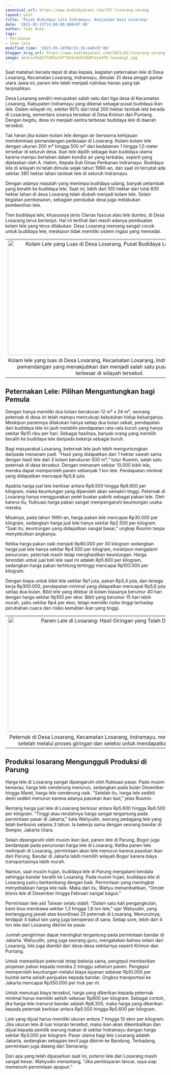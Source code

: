 ```yaml
---
canonical_url: https://www.budidayatani.com/357-losarang-sarang
layout: post
title: 'Pusat Budidaya Lele Indramayu: Keajaiban Desa Losarang'
date: '2021-02-23T14:06:00.000+07:00'
author: Yudi Anto
tags:
- Perikanan
- ikan lele
modified_time: '2023-05-18T08:01:39.640+07:00'
blogger_orig_url: https://www.budidayatani.com/2021/02/losarang-sarang-lele-indramayu.html
image: media/0a92ffd93e7df7bd1e5eb2db8fa1edf8-losaang1.jpg
---
```

<p>Saat matahari berada tepat di atas kepala, kegiatan peternakan lele di Desa Losarang, Kecamatan Losarang, Indramayu, dimulai. Di desa pinggir pantai utara Jawa ini, panen lele telah menjadi rutinitas harian yang tak terpisahkan.</p><p>Desa Losarang sendiri merupakan salah satu dari tiga desa di Kecamatan Losarang, Kabupaten Indramayu yang dikenal sebagai pusat budidaya ikan lele. Dalam wilayah ini, sekitar 60% dari total 200 hektar tambak lele berada di Losarang, sementara sisanya tersebar di Desa Krimun dan Puntang. Dengan begitu, desa ini menjadi sentra terbesar budidaya lele di daerah tersebut.</p><p>Tak heran jika kolam-kolam lele dengan air berwarna kehijauan mendominasi pemandangan pedesaan di Losarang. Kolam-kolam lele dengan ukuran 200 m² hingga 500 m² dan kedalaman 1 hingga 1,5 meter tersebar di seluruh desa. Ikan lele dipilih sebagai ikan budidaya utama karena mampu bertahan dalam kondisi air yang terbatas, seperti yang dijelaskan oleh A. Hakim, Kepala Sub Dinas Perikanan Indramayu. Budidaya lele di wilayah ini telah dimulai sejak tahun 1990-an, dan saat ini tercatat ada sekitar 385 hektar lahan tambak lele di seluruh Indramayu.</p><p>Dengan adanya masalah yang menimpa budidaya udang, banyak petambak yang beralih ke budidaya lele. Saat ini, lebih dari 100 hektar dari total 830 hektar lahan di desa Losarang telah diubah menjadi kolam lele. Selain kegiatan pembesaran, sebagian penduduk desa juga melakukan pembenihan lele.</p><p>Tren budidaya lele, khususnya jenis Clarias fuscus atau lele dumbo, di Desa Losarang terus berlanjut. Hal ini terlihat dari masih adanya pembuatan kolam lele yang terus dilakukan. Desa Losarang memang sangat cocok untuk budidaya lele, meskipun tidak memiliki sistem irigasi yang memadai.</p><table align="center" cellpadding="0" cellspacing="0" class="tr-caption-container" style="margin-left: auto; margin-right: auto;"><tbody><tr><td style="text-align: center;"><a href="https://blogger.googleusercontent.com/img/b/R29vZ2xl/AVvXsEjMvN-lJFvA95WdfuTARmpU0WqNT2L4xt0ciVO2ulMplSufMVVsTQQ-hu8Ys7Chxv8JIjFaPE0w6H9TE9tN_VjTqVQ_BQuq6iYfznEKfVUQbsxN5o8UkGOnAmfS8yosAief1xg5rpFSEXzAr-2dg_EsSbtM4AEu76q450kJMOielwF1ouMF6v9k8rXQog/s2133/losaang1.jpg" imageanchor="1" style="margin-left: auto; margin-right: auto;"><img alt="Kolam Lele yang Luas di Desa Losarang, Pusat Budidaya Lele Indramayu" border="0" data-original-height="1200" data-original-width="2133" height="360" src="https://blogger.googleusercontent.com/img/b/R29vZ2xl/AVvXsEjMvN-lJFvA95WdfuTARmpU0WqNT2L4xt0ciVO2ulMplSufMVVsTQQ-hu8Ys7Chxv8JIjFaPE0w6H9TE9tN_VjTqVQ_BQuq6iYfznEKfVUQbsxN5o8UkGOnAmfS8yosAief1xg5rpFSEXzAr-2dg_EsSbtM4AEu76q450kJMOielwF1ouMF6v9k8rXQog/w640-h360/losaang1.jpg" title="Keindahan Kolam Lele yang Luas di Desa Losarang, Pusat Budidaya Lele Indramayu" width="640" /></a></td></tr><tr><td class="tr-caption" style="text-align: center;">Kolam lele yang luas di Desa Losarang, Kecamatan Losarang, Indramayu, merupakan pemandangan yang menakjubkan dan menjadi salah satu pusat budidaya lele terbesar di wilayah tersebut.</td></tr></tbody></table><h2>Peternakan Lele: Pilihan Menguntungkan bagi Pemula</h2><p>Dengan hanya memiliki dua kolam berukuran 12 m² x 24 m², seorang peternak di desa ini telah mampu mencukupi kebutuhan hidup keluarganya. Meskipun panennya dilakukan hanya setiap dua bulan sekali, pendapatan dari budidaya lele ini jauh melebihi pendapatan rata-rata buruh yang hanya sekitar Rp10 ribu per hari. Sebagai hasilnya, banyak orang yang memilih beralih ke budidaya lele daripada bekerja sebagai buruh.</p><p>Bagi masyarakat Losarang, beternak lele jauh lebih menguntungkan daripada menanam padi. "Hasil yang didapatkan dari 1 hektar sawah sama dengan hasil lele dari 3 kolam berukuran 500 m²," tutur Rusmin, salah satu peternak di desa tersebut. Dengan menanam sekitar 10.000 bibit lele, mereka dapat memperoleh panen sebanyak 1 ton lele. Pendapatan minimal yang didapatkan mencapai Rp5,6 juta.</p><p>Apabila harga jual lele berkisar antara Rp6.500 hingga Rp6.600 per kilogram, maka keuntungan yang diperoleh akan semakin tinggi. Peternak di Losarang hanya menggunakan pelet buatan pabrik sebagai pakan lele. Oleh karena itu, fluktuasi harga pakan sangat mempengaruhi keuntungan usaha mereka.</p><p>Misalnya, pada tahun 1990-an, harga pakan lele mencapai Rp30.000 per kilogram, sedangkan harga jual lele hanya sekitar Rp2.500 per kilogram. "Saat itu, keuntungan yang didapatkan sangat besar," ungkap Rusmin tanpa menyebutkan angkanya.</p><p>Ketika harga pakan naik menjadi Rp80.000 per 30 kilogram sedangkan harga jual lele hanya sekitar Rp4.500 per kilogram, meskipun mengalami penurunan, peternak masih tetap menghasilkan keuntungan. Harga terendah untuk jual beli lele saat ini adalah Rp5.600 per kilogram, sedangkan harga pakan terhitung tertinggi mencapai Rp103.000 per kilogram.</p><p>Dengan biaya untuk bibit lele sekitar Rp1 juta, pakan Rp3,4 juta, dan tenaga kerja Rp300.000, pendapatan minimal yang didapatkan mencapai Rp5,6 juta setiap dua bulan. Bibit lele yang ditebar di kolam biasanya berumur 40 hari dengan harga sekitar Rp100 per ekor. Bibit yang berumur 15 hari lebih murah, yaitu sekitar Rp4 per ekor, tetapi memiliki risiko tinggi terhadap perubahan cuaca dan risiko kematian ikan yang tinggi.</p><table align="center" cellpadding="0" cellspacing="0" class="tr-caption-container" style="margin-left: auto; margin-right: auto;"><tbody><tr><td style="text-align: center;"><a href="https://blogger.googleusercontent.com/img/b/R29vZ2xl/AVvXsEg13dFwulvQGm_cvdCijUH9SGnQy9FZLCswMpxSNjtPfWANKyZgRFanwOtHtABzsMYqKPYp8pEE2MPs834dTx80Q72s2p6C4CgK1imNjarWS_qWdhDGsXYIbKnK7FTlzvYO8vdXfZb6vTxWFLySjDNm82OrYn_1Xw9D38OihXLVNlik_E2wLR8F9hLNJw/s2133/losarang.jpg" imageanchor="1" style="margin-left: auto; margin-right: auto;"><img alt="Panen Lele di Losarang: Hasil Giringan yang Telah Diseleksi" border="0" data-original-height="1200" data-original-width="2133" height="360" src="https://blogger.googleusercontent.com/img/b/R29vZ2xl/AVvXsEg13dFwulvQGm_cvdCijUH9SGnQy9FZLCswMpxSNjtPfWANKyZgRFanwOtHtABzsMYqKPYp8pEE2MPs834dTx80Q72s2p6C4CgK1imNjarWS_qWdhDGsXYIbKnK7FTlzvYO8vdXfZb6vTxWFLySjDNm82OrYn_1Xw9D38OihXLVNlik_E2wLR8F9hLNJw/w640-h360/losarang.jpg" title="Keberhasilan Panen Lele di Losarang: Menghasilkan Pendapatan Tinggi dan Menjadi Mata Pencaharian Utama" width="640" /></a></td></tr><tr><td class="tr-caption" style="text-align: center;">Peternak di Desa Losarang, Kecamatan Losarang, Indramayu, melakukan panen lele setelah melalui proses giringan dan seleksi untuk mendapatkan hasil terbaik.</td></tr></tbody></table><h2>Produksi losarang Mengungguli Produksi di Parung</h2><p>Harga lele di Losarang sangat dipengaruhi oleh fluktuasi pasar. Pada musim kemarau, harga lele cenderung menurun, sedangkan pada bulan Desember hingga Maret, harga lele cenderung naik. "Setelah itu, harga lele sedikit demi sedikit menurun karena adanya pasokan ikan laut," jelas Rusmin.</p><p>Rentang harga jual lele di Losarang berkisar antara Rp5.600 hingga Rp6.500 per kilogram. "Tinggi atau rendahnya harga sangat tergantung pada permintaan pasar di Jakarta," kata Wahyudin, seorang pedagang lele yang telah berbisnis selama 3 tahun. Ia bekerja sama dengan seorang bandar di Semper, Jakarta Utara.</p><p>Selain dipengaruhi oleh musim ikan laut, panen lele di Parung, Bogor juga berdampak pada penurunan harga lele di Losarang. Ketika panen lele melimpah di Losarang, permintaan akan lele menurun karena pasokan ikan dari Parung. Bandar di Jakarta lebih memilih wilayah Bogor karena biaya transportasinya lebih murah.</p><p>Namun, saat musim hujan, budidaya lele di Parung mengalami kendala sehingga bandar beralih ke Losarang. Pada musim hujan, budidaya lele di Losarang justru berkembang dengan baik. Permintaan yang meningkat menyebabkan harga lele naik. Maka dari itu, Wahyu menambahkan, "Omzet bisnis lele di Desember hingga Februari sangat bagus."</p><p>Permintaan lele asli Taiwan selalu stabil. "Dalam satu kali pengangkutan, kami bisa membawa sekitar 1,3 hingga 1,8 ton lele," ujar Wahyudin, yang bertanggung jawab atas koordinasi 25 peternak di Losarang. Menurutnya, terdapat 4 bakul lain yang juga beroperasi di sana. Setiap sore, lebih dari 4 ton lele dari Losarang dikirim ke pasar.</p><p>Jumlah pengiriman dapat meningkat tergantung pada permintaan bandar di Jakarta. Wahyudin, yang juga seorang guru, mengatakan bahwa selain dari Losarang, lele juga diambil dari desa-desa sekitarnya seperti Krimun dan Puntang.</p><p>Untuk memastikan peternak tetap bekerja sama, pengepul memberikan pinjaman pakan kepada mereka 2 minggu sebelum panen. Pengepul memperoleh keuntungan melalui biaya layanan sebesar Rp10.000 per kuintal serta selisih penjualan kepada bandar. Ongkos transportasi ke Jakarta mencapai Rp350.000 per truk per rit.</p><p>Untuk menutupi biaya tersebut, harga yang diberikan kepada peternak minimal harus memiliki selisih sebesar Rp800 per kilogram. Sebagai contoh, jika harga lele menurut bandar adalah Rp6.300, maka harga yang diberikan kepada peternak berkisar antara Rp5.500 hingga Rp5.600 per kilogram.</p><p>Lele yang dijual harus memiliki ukuran antara 7 hingga 10 ekor per kilogram. Jika ukuran lele di luar kisaran tersebut, maka ikan akan dikembalikan dan dijual kepada pemilik warung makan di sekitar Indramayu dengan harga sekitar Rp3.000 per kilogram. Pasar utama bagi lele Losarang adalah Jakarta, sedangkan sebagian kecil juga dikirim ke Bandung. Terkadang, permintaan juga datang dari Semarang.</p><p>Dari apa yang telah dipasarkan saat ini, potensi lele dari Losarang masih sangat besar. Wahyudin menantang, "Jika pembayaran lancar, saya siap memenuhi permintaan apapun."</p>